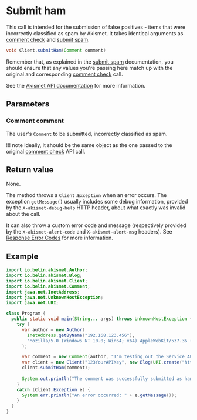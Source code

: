 # Submit ham
This call is intended for the submission of false positives - items that were incorrectly classified as spam by Akismet.
It takes identical arguments as [comment check](check_comment.md) and [submit spam](submit_spam.md).

```java
void Client.submitHam(Comment comment)
```

Remember that, as explained in the [submit spam](submit_spam.md) documentation, you should ensure
that any values you're passing here match up with the original and corresponding [comment check](check_comment.md) call.

See the [Akismet API documentation](https://akismet.com/developers/detailed-docs/submit-ham-false-positives) for more information.

## Parameters

### Comment **comment**
The user's `Comment` to be submitted, incorrectly classified as spam.

!!! note
    Ideally, it should be the same object as the one passed to the original [comment check](check_comment.md) API call.

## Return value
None.

The method throws a `Client.Exception` when an error occurs.
The exception `getMessage()` usually includes some debug information, provided by the `X-akismet-debug-help` HTTP header, about what exactly was invalid about the call.

It can also throw a custom error code and message (respectively provided by the `X-akismet-alert-code` and `X-akismet-alert-msg` headers).
See [Response Error Codes](https://akismet.com/developers/detailed-docs/errors) for more information.

## Example

```java
import io.belin.akismet.Author;
import io.belin.akismet.Blog;
import io.belin.akismet.Client;
import io.belin.akismet.Comment;
import java.net.InetAddress;
import java.net.UnknownHostException;
import java.net.URI;

class Program {
  public static void main(String... args) throws UnknownHostException {
    try {
      var author = new Author(
        InetAddress.getByName("192.168.123.456"),
        "Mozilla/5.0 (Windows NT 10.0; Win64; x64) AppleWebKit/537.36 (KHTML, like Gecko) Chrome/125.0.0.0 Safari/537.36"
      );

      var comment = new Comment(author, "I'm testing out the Service API.");
      var client = new Client("123YourAPIKey", new Blog(URI.create("https://www.yourblog.com")));
      client.submitHam(comment);
      
      System.out.println("The comment was successfully submitted as ham.");
    }
    catch (Client.Exception e) {
      System.err.println("An error occurred: " + e.getMessage());
    }
  }
}
```
